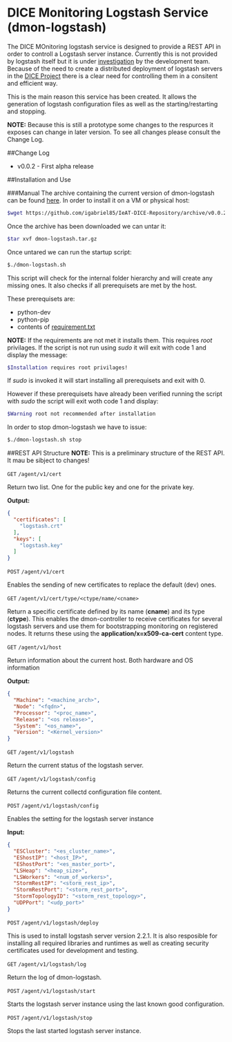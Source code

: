 # DICE Monitoring Logstash Service (dmon-logstash)

The DICE MOnitoring logstash service is designed to provide a REST API in order to controll a Logstash server instance. Currently this is not provided by logstash itself but it is under [investigation](https://github.com/elastic/logstash/issues/2612) by the development team. Because of the need to create a distributed deployment of logstash servers in the [DICE Project](http://www.dice-h2020.eu/) there is a clear need for controlling them in a consitent and efficient way.

This is the main reason this service has been created. It allows the generation of logstash configuration files as well as the starting/restarting and stopping.

**NOTE:** Because this is still a prototype some changes to the respurces it exposes can change in later version. To see all changes please consult the Change Log.

##Change Log
* v0.0.2 - First alpha release
	 	
	  		 	
##Installation and Use

###Manual
The archive containing the current version of dmon-logstash can be found [here](https://github.com/igabriel85/IeAT-DICE-Repository/archive/v0.0.2-dmon-logstash.tar.gz). In order to install it on a VM or physical host:

```bash
$wget https://github.com/igabriel85/IeAT-DICE-Repository/archive/v0.0.2/dmon-logstash.tar.gz

```

Once the archive has been downloaded we can untar it:

```bash
$tar xvf dmon-logstash.tar.gz
```

Once untared we can run the startup script:

```bash
$./dmon-logstash.sh
```

This script will check for the internal folder hierarchy and will create any missing ones. It also checks if all prerequisets are met by the host. 

These prerequisets are:

 * python-dev
 * python-pip
 * contents of [requirement.txt](https://github.com/igabriel85/IeAT-DICE-Repository/blob/master/dmon-logstash/requirements.txt) 

**NOTE:** If the requirements are not met it installs them. This requires _root_ privilages. If the script is not run using _sudo_ it will exit with code 1 and display the message:

```bash
$Installation requires root privilages!
```
If _sudo_ is invoked it will start installing all prerequisets and exit with 0.

However if these prerequisets have already been verified running the script with _sudo_ the script will exit woth code 1 and display:

```bash
$Warning root not recommended after installation
```

In order to stop dmon-logstash we have to issue:

```bash
$./dmon-logstash.sh stop
```

##REST API Structure 
**NOTE:** This is a preliminary structure of the REST API. It mau be sibject to changes!

`GET` `/agent/v1/cert`

Return two list. One for the public key and one for the private key.

__Output:__

```json
{
  "certificates": [
    "logstash.crt"
  ],
  "keys": [
    "logstash.key"
  ]
}
```

`POST` `/agent/v1/cert`

Enables the sending of new certificates to replace the default (dev) ones.

`GET` `/agent/v1/cert/type/<ctype/name/<cname>`

Return a specific certificate defined by its name (__cname__) and its type (__ctype__). This enables the dmon-controller to receive certificates for several logstash servers and use them for bootstrapping monitoring on registered nodes. It returns these using the __application/x=x509-ca-cert__ content type.

`GET` `/agent/v1/host`

Return information about the current host. Both hardware and OS information

__Output:__

```json
{
  "Machine": "<machine_arch>",
  "Node": "<fqdn>",
  "Processor": "<proc_name>",
  "Release": "<os release>",
  "System": "<os_name>",
  "Version": "<Kernel_version>"
}
```

`GET` `/agent/v1/logstash`

Return the current status of the logstash server.

`GET` `/agent/v1/logstash/config`

Returns the current collectd configuration file content.

`POST` `/agent/v1/logstash/config`

Enables the setting for the logstash server instance

__Input:__

```json
{
  "ESCluster": "<es_cluster_name>",
  "EShostIP": "<host_IP>",
  "EShostPort": "<es_master_port>",
  "LSHeap": "<heap_size>",
  "LSWorkers": "<num_of_workers>",
  "StormRestIP": "<storm_rest_ip>",
  "StormRestPort": "<storm_rest_port>",
  "StormTopologyID": "<storm_rest_topology>",
  "UDPPort": "<udp_port>"
}
```

`POST` `/agent/v1/logstash/deploy`

This is used to install logstash server version 2.2.1. It is also resposible for installing all required libraries and runtimes as well as creating security certificates used for development and testing.

`GET` `/agent/v1/logstash/log`

Return the log of dmon-logstash.

`POST` `/agent/v1/logstash/start`

Starts the logstash server instance using the last known good configuration.

`POST` `/agent/v1/logstash/stop`

Stops the last started logstash server instance.

